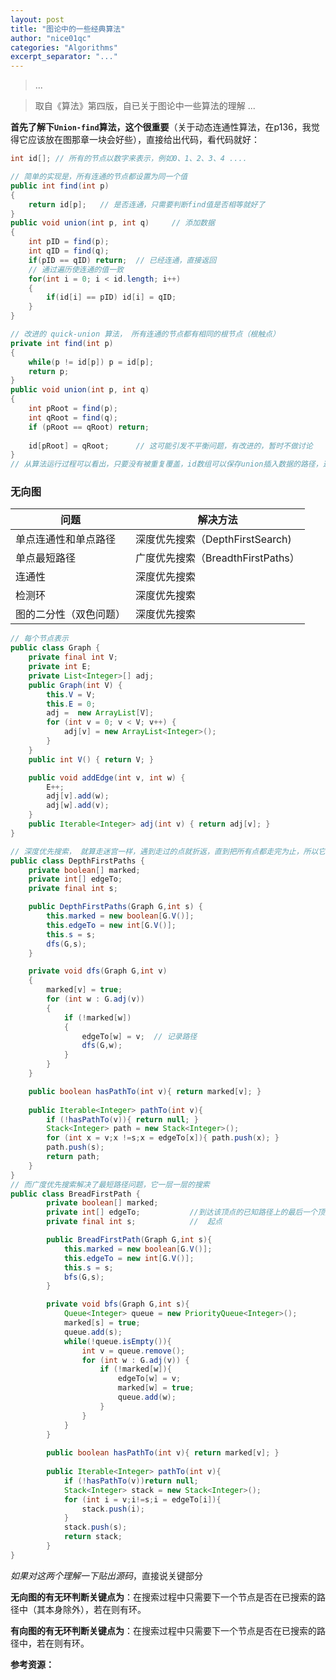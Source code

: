 ```yaml
---
layout: post
title: "图论中的一些经典算法"
author: "nice01qc"
categories: "Algorithms"
excerpt_separator: "..."
---
```


> ...

> 取自《算法》第四版，自已关于图论中一些算法的理解 ...



**首先了解下`Union-find`算法，这个很重要**（关于动态连通性算法，在p136，我觉得它应该放在图那章一块会好些），直接给出代码，看代码就好：

```java
int id[]; // 所有的节点以数字来表示，例如0、1、2、3、4 ....

// 简单的实现是，所有连通的节点都设置为同一个值
public int find(int p)
{
    return id[p];	// 是否连通，只需要判断find值是否相等就好了
}
public void union(int p, int q)		// 添加数据
{
 	int pID = find(p);
    int qID = find(q);
    if(pID == qID) return;  // 已经连通，直接返回
    // 通过遍历使连通的值一致
    for(int i = 0; i < id.length; i++)
    {
        if(id[i] == pID) id[i] = qID;
    }
}

// 改进的 quick-union 算法， 所有连通的节点都有相同的根节点（根触点）
private int find(int p)
{
    while(p != id[p]) p = id[p];
    return p;
}
public void union(int p, int q)
{
    int pRoot = find(p);
    int qRoot = find(q);
    if (pRoot == qRoot) return;
    
    id[pRoot] = qRoot;		// 这可能引发不平衡问题，有改进的，暂时不做讨论
}
// 从算法运行过程可以看出，只要没有被重复覆盖，id数组可以保存union插入数据的路径，这个在图论中有用，当然这种简单的判断连通性也是其一大特点
```



### 无向图

| 问题                   | 解决方法                          |
| ---------------------- | --------------------------------- |
| 单点连通性和单点路径   | 深度优先搜索（DepthFirstSearch)   |
| 单点最短路径           | 广度优先搜索（BreadthFirstPaths） |
| 连通性                 | 深度优先搜索                      |
| 检测环                 | 深度优先搜索                      |
| 图的二分性（双色问题） | 深度优先搜索                      |

```java
// 每个节点表示
public class Graph {
    private final int V;
    private int E;
    private List<Integer>[] adj;
    public Graph(int V) {
        this.V = V;
        this.E = 0;
        adj =  new ArrayList[V];
        for (int v = 0; v < V; v++) {
            adj[v] = new ArrayList<Integer>();
        }
    }
    public int V() { return V; }

    public void addEdge(int v, int w) {
        E++;
        adj[v].add(w);
        adj[w].add(v);
    }
    public Iterable<Integer> adj(int v) { return adj[v]; }
}

// 深度优先搜索， 就算走迷宫一样，遇到走过的点就折返，直到把所有点都走完为止，所以它的路径可能不是最短的
public class DepthFirstPaths {
    private boolean[] marked;      
    private int[] edgeTo;
    private final int s;

    public DepthFirstPaths(Graph G,int s) {
        this.marked = new boolean[G.V()];
        this.edgeTo = new int[G.V()];
        this.s = s;
        dfs(G,s);
    }

    private void dfs(Graph G,int v)
    {
        marked[v] = true;
        for (int w : G.adj(v))
        {
            if (!marked[w])
            {
                edgeTo[w] = v;	// 记录路径
                dfs(G,w);
            }
        }
    }

    public boolean hasPathTo(int v){ return marked[v]; }
    
    public Iterable<Integer> pathTo(int v){
        if (!hasPathTo(v)){ return null; }
        Stack<Integer> path = new Stack<Integer>();
        for (int x = v;x !=s;x = edgeTo[x]){ path.push(x); }
        path.push(s);
        return path;
    }
}
// 而广度优先搜索解决了最短路径问题，它一层一层的搜索
public class BreadFirstPath {
        private boolean[] marked; 
        private int[] edgeTo;           //到达该顶点的已知路径上的最后一个顶点
        private final int s;            //  起点

        public BreadFirstPath(Graph G,int s){
            this.marked = new boolean[G.V()];
            this.edgeTo = new int[G.V()];
            this.s = s;
            bfs(G,s);
        }

        private void bfs(Graph G,int s){
            Queue<Integer> queue = new PriorityQueue<Integer>();
            marked[s] = true;
            queue.add(s);
            while(!queue.isEmpty()){
                int v = queue.remove();
                for (int w : G.adj(v)) {
                    if (!marked[w]){
                        edgeTo[w] = v;
                        marked[w] = true;
                        queue.add(w);
                    }
                }
            }
        }
    
        public boolean hasPathTo(int v){ return marked[v]; }
    
        public Iterable<Integer> pathTo(int v){
            if (!hasPathTo(v))return null;
            Stack<Integer> stack = new Stack<Integer>();
            for (int i = v;i!=s;i = edgeTo[i]){
                stack.push(i);
            }
            stack.push(s);
            return stack;
        }
}
```

*如果对这两个理解一下贴出源码*，直接说关键部分

**无向图的有无环判断关键点为**：在搜索过程中只需要下一个节点是否在已搜索的路径中（其本身除外），若在则有环。

**有向图的有无环判断关键点为**：在搜索过程中只需要下一个节点是否在已搜索的路径中，若在则有环。





**参考资源：**

